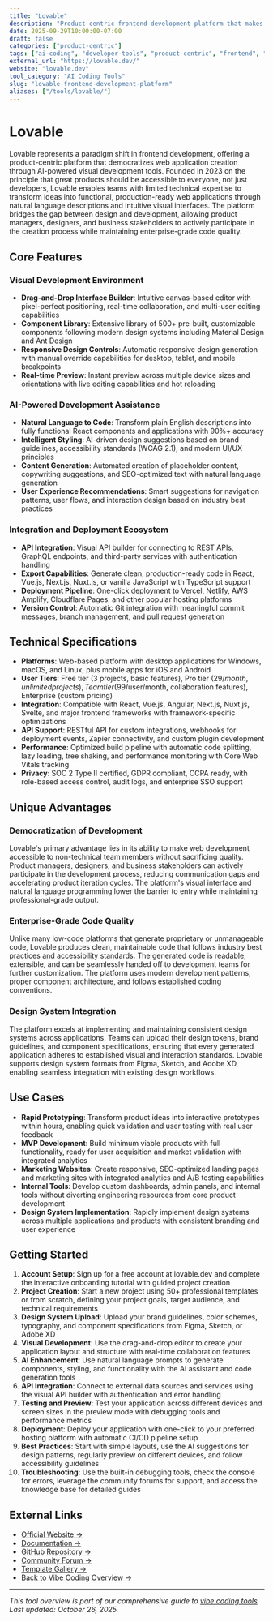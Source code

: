 ```yaml
---
title: "Lovable"
description: "Product-centric frontend development platform that makes web application development accessible through visual AI-powered tools and natural language programming"
date: 2025-09-29T10:00:00-07:00
draft: false
categories: ["product-centric"]
tags: ["ai-coding", "developer-tools", "product-centric", "frontend", "low-code", "visual-development"]
external_url: "https://lovable.dev/"
website: "lovable.dev"
tool_category: "AI Coding Tools"
slug: "lovable-frontend-development-platform"
aliases: ["/tools/lovable/"]
---
```


# Lovable

Lovable represents a paradigm shift in frontend development, offering a product-centric platform that democratizes web application creation through AI-powered visual development tools. Founded in 2023 on the principle that great products should be accessible to everyone, not just developers, Lovable enables teams with limited technical expertise to transform ideas into functional, production-ready web applications through natural language descriptions and intuitive visual interfaces. The platform bridges the gap between design and development, allowing product managers, designers, and business stakeholders to actively participate in the creation process while maintaining enterprise-grade code quality.

## Core Features

### Visual Development Environment
- **Drag-and-Drop Interface Builder**: Intuitive canvas-based editor with pixel-perfect positioning, real-time collaboration, and multi-user editing capabilities
- **Component Library**: Extensive library of 500+ pre-built, customizable components following modern design systems including Material Design and Ant Design
- **Responsive Design Controls**: Automatic responsive design generation with manual override capabilities for desktop, tablet, and mobile breakpoints
- **Real-time Preview**: Instant preview across multiple device sizes and orientations with live editing capabilities and hot reloading

### AI-Powered Development Assistance
- **Natural Language to Code**: Transform plain English descriptions into fully functional React components and applications with 90%+ accuracy
- **Intelligent Styling**: AI-driven design suggestions based on brand guidelines, accessibility standards (WCAG 2.1), and modern UI/UX principles
- **Content Generation**: Automated creation of placeholder content, copywriting suggestions, and SEO-optimized text with natural language generation
- **User Experience Recommendations**: Smart suggestions for navigation patterns, user flows, and interaction design based on industry best practices

### Integration and Deployment Ecosystem
- **API Integration**: Visual API builder for connecting to REST APIs, GraphQL endpoints, and third-party services with authentication handling
- **Export Capabilities**: Generate clean, production-ready code in React, Vue.js, Next.js, Nuxt.js, or vanilla JavaScript with TypeScript support
- **Deployment Pipeline**: One-click deployment to Vercel, Netlify, AWS Amplify, Cloudflare Pages, and other popular hosting platforms
- **Version Control**: Automatic Git integration with meaningful commit messages, branch management, and pull request generation

## Technical Specifications

- **Platforms**: Web-based platform with desktop applications for Windows, macOS, and Linux, plus mobile apps for iOS and Android
- **User Tiers**: Free tier (3 projects, basic features), Pro tier ($29/month, unlimited projects), Team tier ($99/user/month, collaboration features), Enterprise (custom pricing)
- **Integration**: Compatible with React, Vue.js, Angular, Next.js, Nuxt.js, Svelte, and major frontend frameworks with framework-specific optimizations
- **API Support**: RESTful API for custom integrations, webhooks for deployment events, Zapier connectivity, and custom plugin development
- **Performance**: Optimized build pipeline with automatic code splitting, lazy loading, tree shaking, and performance monitoring with Core Web Vitals tracking
- **Privacy**: SOC 2 Type II certified, GDPR compliant, CCPA ready, with role-based access control, audit logs, and enterprise SSO support

## Unique Advantages

### Democratization of Development
Lovable's primary advantage lies in its ability to make web development accessible to non-technical team members without sacrificing quality. Product managers, designers, and business stakeholders can actively participate in the development process, reducing communication gaps and accelerating product iteration cycles. The platform's visual interface and natural language programming lower the barrier to entry while maintaining professional-grade output.

### Enterprise-Grade Code Quality
Unlike many low-code platforms that generate proprietary or unmanageable code, Lovable produces clean, maintainable code that follows industry best practices and accessibility standards. The generated code is readable, extensible, and can be seamlessly handed off to development teams for further customization. The platform uses modern development patterns, proper component architecture, and follows established coding conventions.

### Design System Integration
The platform excels at implementing and maintaining consistent design systems across applications. Teams can upload their design tokens, brand guidelines, and component specifications, ensuring that every generated application adheres to established visual and interaction standards. Lovable supports design system formats from Figma, Sketch, and Adobe XD, enabling seamless integration with existing design workflows.

## Use Cases

- **Rapid Prototyping**: Transform product ideas into interactive prototypes within hours, enabling quick validation and user testing with real user feedback
- **MVP Development**: Build minimum viable products with full functionality, ready for user acquisition and market validation with integrated analytics
- **Marketing Websites**: Create responsive, SEO-optimized landing pages and marketing sites with integrated analytics and A/B testing capabilities
- **Internal Tools**: Develop custom dashboards, admin panels, and internal tools without diverting engineering resources from core product development
- **Design System Implementation**: Rapidly implement design systems across multiple applications and products with consistent branding and user experience

## Getting Started

1. **Account Setup**: Sign up for a free account at lovable.dev and complete the interactive onboarding tutorial with guided project creation
2. **Project Creation**: Start a new project using 50+ professional templates or from scratch, defining your project goals, target audience, and technical requirements
3. **Design System Upload**: Upload your brand guidelines, color schemes, typography, and component specifications from Figma, Sketch, or Adobe XD
4. **Visual Development**: Use the drag-and-drop editor to create your application layout and structure with real-time collaboration features
5. **AI Enhancement**: Use natural language prompts to generate components, styling, and functionality with the AI assistant and code generation tools
6. **API Integration**: Connect to external data sources and services using the visual API builder with authentication and error handling
7. **Testing and Preview**: Test your application across different devices and screen sizes in the preview mode with debugging tools and performance metrics
8. **Deployment**: Deploy your application with one-click to your preferred hosting platform with automatic CI/CD pipeline setup
9. **Best Practices**: Start with simple layouts, use the AI suggestions for design patterns, regularly preview on different devices, and follow accessibility guidelines
10. **Troubleshooting**: Use the built-in debugging tools, check the console for errors, leverage the community forums for support, and access the knowledge base for detailed guides

## External Links

- [Official Website →](https://lovable.dev/)
- [Documentation →](https://docs.lovable.dev/)
- [GitHub Repository →](https://github.com/lovable-dev/lovable)
- [Community Forum →](https://community.lovable.dev/)
- [Template Gallery →](https://templates.lovable.dev/)
- [Back to Vibe Coding Overview →](/posts/vibe-coding-revolution/)

---

*This tool overview is part of our comprehensive guide to [vibe coding tools](/posts/vibe-coding-revolution/). Last updated: October 26, 2025.*
